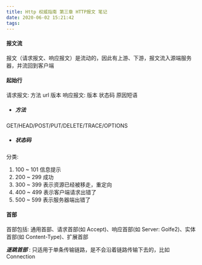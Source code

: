 ```yaml
---
title: Http 权威指南 第三章 HTTP报文 笔记
date: 2020-06-02 15:21:42
tags:
---
```


#### 报文流 
报文（请求报文、响应报文）是流动的，因此有上游、下游，报文流入源端服务器，并流回到客户端

#### 起始行
请求报文: 方法 url 版本
响应报文: 版本 状态码 原因短语
- ##### 方法
GET/HEAD/POST/PUT/DELETE/TRACE/OPTIONS
- ##### 状态码
分类:
  1. 100 ~ 101 信息提示
  2. 200 ~ 299 成功
  3. 300 ~ 399 表示资源已经被移走，重定向
  4. 400 ~ 499 表示客户端请求出错了
  5. 500 ~ 599 表示服务器端出错了  

#### 首部
首部包括: 通用首部、请求首部(如 Accept)、响应首部(如 Server: Golfe2)、实体首部(如 Content-Type)、扩展首部

***逐跳首部*** : 只适用于单条传输链路，是不会沿着链路传输下去的，比如 Connection